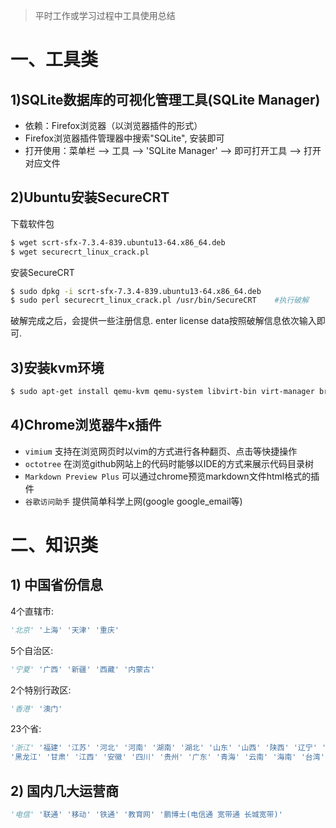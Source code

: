 > 平时工作或学习过程中工具使用总结

# 一、工具类
## 1)SQLite数据库的可视化管理工具(SQLite Manager)
- 依赖：Firefox浏览器（以浏览器插件的形式）
- Firefox浏览器插件管理器中搜索"SQLite", 安装即可
- 打开使用：菜单栏 --> 工具 --> 'SQLite Manager' --> 即可打开工具 --> 打开对应文件

## 2)Ubuntu安装SecureCRT
下载软件包
```bash
$ wget scrt-sfx-7.3.4-839.ubuntu13-64.x86_64.deb
$ wget securecrt_linux_crack.pl
```
安装SecureCRT
```bash
$ sudo dpkg -i scrt-sfx-7.3.4-839.ubuntu13-64.x86_64.deb
$ sudo perl securecrt_linux_crack.pl /usr/bin/SecureCRT    #执行破解
```
破解完成之后，会提供一些注册信息. enter license data按照破解信息依次输入即可.

## 3)安装kvm环境
```bash
$ sudo apt-get install qemu-kvm qemu-system libvirt-bin virt-manager bridge-utils vlan
```

## 4)Chrome浏览器牛x插件
- `vimium` 支持在浏览网页时以vim的方式进行各种翻页、点击等快捷操作
- `octotree` 在浏览github网站上的代码时能够以IDE的方式来展示代码目录树
- `Markdown Preview Plus` 可以通过chrome预览markdown文件html格式的插件
- `谷歌访问助手` 提供简单科学上网(google google_email等)

# 二、知识类
## 1) 中国省份信息

4个直辖市:
```python
'北京' '上海' '天津' '重庆'
```
5个自治区:
```python
'宁夏' '广西' '新疆' '西藏' '内蒙古'
```
2个特别行政区:
```python
'香港' '澳门'
```
23个省:
```python
'浙江' '福建' '江苏' '河北' '河南' '湖南' '湖北' '山东' '山西' '陕西' '辽宁' '吉林' \
'黑龙江' '甘肃' '江西' '安徽' '四川' '贵州' '广东' '青海' '云南' '海南' '台湾'
```

## 2) 国内几大运营商
```python
'电信' '联通' '移动' '铁通' '教育网' '鹏博士(电信通 宽带通 长城宽带)'
```
